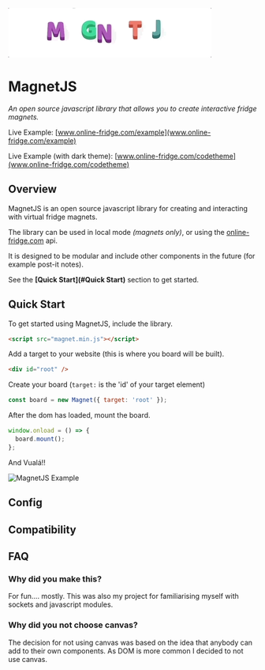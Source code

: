 ![Magnet JS](docs/resources/magnetjs-title.gif)

MagnetJS
=========

_An open source javascript library that allows you to create interactive fridge magnets._

Live Example: [www.online-fridge.com/example](www.online-fridge.com/example)

Live Example (with dark theme): [www.online-fridge.com/codetheme](www.online-fridge.com/codetheme)

## Overview

MagnetJS is an open source javascript library for creating and interacting with virtual fridge magnets.

The library can be used in local mode _(magnets only)_, or using the [online-fridge.com](www.online-fridge.com) api.

It is designed to be modular and include other components in the future (for example post-it notes).

See the __[Quick Start](#Quick Start)__ section to get started.

## Quick Start

To get started using MagnetJS, include the library.

```html
<script src="magnet.min.js"></script>
```

Add a target to your website (this is where you board will be built).

```html
<div id="root" />
```

Create your board (`target:` is the 'id' of your target element)

```javascript
const board = new Magnet({ target: 'root' });
```

After the dom has loaded, mount the board.

```javascript
window.onload = () => {
  board.mount();
};
```

And Vualá!!

![MagnetJS Example](docs/resources/magnetjs-example.gif)

## Config

## Compatibility

## FAQ

### Why did you make this?

For fun.... mostly. This was also my project for familiarising myself with sockets and javascript modules.

### Why did you not choose canvas?

The decision for not using canvas was based on the idea that anybody can add to their own components. As DOM is more common  I decided to not use canvas.